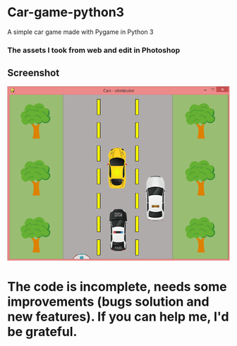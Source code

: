 # Car-game-python3
A simple car game made with Pygame in Python 3

### The assets I took from web and edit in Photoshop

## Screenshot
![screenshot](https://github.com/LeonMarqs/car-game-python3/blob/master/screenshot-car.png)

# The code is incomplete, needs some improvements (bugs solution and new features). If you can help me, I'd be grateful.

